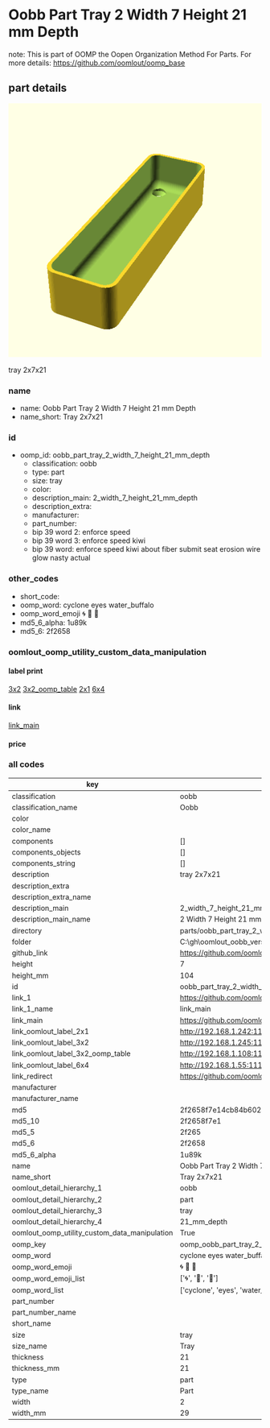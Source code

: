 # Oobb Part Tray 2 Width 7 Height 21 mm Depth  

note: This is part of OOMP the Oopen Organization Method For Parts. For more details: https://github.com/oomlout/oomp_base

##  part details
  

[![](3dpr.png)](3dpr.png)

tray 2x7x21



### name
* name: Oobb Part Tray 2 Width 7 Height 21 mm Depth
* name_short: Tray 2x7x21 
### id
* oomp_id: oobb_part_tray_2_width_7_height_21_mm_depth
  * classification: oobb
  * type: part
  * size: tray
  * color: 
  * description_main: 2_width_7_height_21_mm_depth
  * description_extra: 
  * manufacturer: 
  * part_number: 
  * bip 39 word 2: enforce speed
  * bip 39 word 3: enforce speed kiwi
  * bip 39 word: enforce speed kiwi about fiber submit seat erosion wire glow nasty actual

### other_codes
* short_code: 
* oomp_word: cyclone eyes water_buffalo
* oomp_word_emoji :cyclone: :eyes: :water_buffalo:
* md5_6_alpha: 1u89k
* md5_6: 2f2658






### oomlout_oomp_utility_custom_data_manipulation
#### label print
[3x2](http://192.168.1.245:1112/?label=oomp%201u89k)
[3x2_oomp_table](http://192.168.1.108:1112/?label=oomp%201u89k)
[2x1](http://192.168.1.242:1112/?label=oomp%201u89k)
[6x4](http://192.168.1.55:1112/?label=oomp%201u89k)    

#### link

[link_main](https://github.com/oomlout/oomlout_oobb_version_4_generated_parts/tree/main/navigation_oomp/oobb/part/tray/2_width_7_height_21_mm_depth/part)                              

#### price







### all codes 
| key | value |  
| --- | --- |  
| classification | oobb |  
| classification_name | Oobb |  
| color |  |  
| color_name |  |  
| components | [] |  
| components_objects | [] |  
| components_string | [] |  
| description | tray 2x7x21 |  
| description_extra |  |  
| description_extra_name |  |  
| description_main | 2_width_7_height_21_mm_depth |  
| description_main_name | 2 Width 7 Height 21 mm Depth |  
| directory | parts/oobb_part_tray_2_width_7_height_21_mm_depth |  
| folder | C:\gh\oomlout_oobb_version_4_generated_parts\parts\oobb_part_tray_2_width_7_height_21_mm_depth |  
| github_link | https://github.com/oomlout/oomlout_oomp_part_src/tree/main/parts/oobb_part_tray_2_width_7_height_21_mm_depth |  
| height | 7 |  
| height_mm | 104 |  
| id | oobb_part_tray_2_width_7_height_21_mm_depth |  
| link_1 | https://github.com/oomlout/oomlout_oobb_version_4_generated_parts/tree/main/navigation_oomp/oobb/part/tray/2_width_7_height_21_mm_depth/part |  
| link_1_name | link_main |  
| link_main | https://github.com/oomlout/oomlout_oobb_version_4_generated_parts/tree/main/navigation_oomp/oobb/part/tray/2_width_7_height_21_mm_depth/part |  
| link_oomlout_label_2x1 | http://192.168.1.242:1112/?label=oomp%201u89k |  
| link_oomlout_label_3x2 | http://192.168.1.245:1112/?label=oomp%201u89k |  
| link_oomlout_label_3x2_oomp_table | http://192.168.1.108:1112/?label=oomp%201u89k |  
| link_oomlout_label_6x4 | http://192.168.1.55:1112/?label=oomp%201u89k |  
| link_redirect | https://github.com/oomlout/oomlout_oobb_version_4_generated_parts/tree/main/parts/oobb_tray_02_07_21 |  
| manufacturer |  |  
| manufacturer_name |  |  
| md5 | 2f2658f7e14cb84b602ad006f6f44251 |  
| md5_10 | 2f2658f7e1 |  
| md5_5 | 2f265 |  
| md5_6 | 2f2658 |  
| md5_6_alpha | 1u89k |  
| name | Oobb Part Tray 2 Width 7 Height 21 mm Depth |  
| name_short | Tray 2x7x21  |  
| oomlout_detail_hierarchy_1 | oobb |  
| oomlout_detail_hierarchy_2 | part |  
| oomlout_detail_hierarchy_3 | tray |  
| oomlout_detail_hierarchy_4 | 21_mm_depth |  
| oomlout_oomp_utility_custom_data_manipulation | True |  
| oomp_key | oomp_oobb_part_tray_2_width_7_height_21_mm_depth |  
| oomp_word | cyclone eyes water_buffalo |  
| oomp_word_emoji | :cyclone: :eyes: :water_buffalo: |  
| oomp_word_emoji_list | [':cyclone:', ':eyes:', ':water_buffalo:'] |  
| oomp_word_list | ['cyclone', 'eyes', 'water_buffalo'] |  
| part_number |  |  
| part_number_name |  |  
| short_name |  |  
| size | tray |  
| size_name | Tray |  
| thickness | 21 |  
| thickness_mm | 21 |  
| type | part |  
| type_name | Part |  
| width | 2 |  
| width_mm | 29 |  
